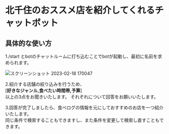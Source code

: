 # 北千住のおススメ店を紹介してくれるチャットボット

## 具体的な使い方
1./start とbotのチャットルームに打ち込むことでbotが起動し、最初に名前を求められます。  
  
![スクリーンショット 2023-02-18 170047](https://user-images.githubusercontent.com/69377531/219849102-2b05c5fc-919e-48a3-9c9f-e28dd58a241a.png)  
  
2.紹介する店舗の絞り込みを行うため、  
[**好きなジャンル,食べたい時間帯,予算**]  
以上の3点をお聞きいたします。
それぞれについて回答をお願いいたします。

3.回答が完了しましたら、食べログの情報を元にしておすすめのお店を一つ紹介いたします。  
同じ条件で検索することもできますし、また条件を変更して検索し直すこともできます。
